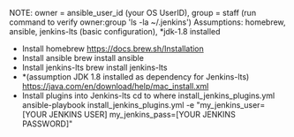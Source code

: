 
NOTE: owner = ansible_user_id (your OS UserID), group = staff (run command to verify owner:group 'ls -la ~/.jenkins')
Assumptions: homebrew, ansible, jenkins-lts (basic configuration), *jdk-1.8 installed

- Install homebrew
	https://docs.brew.sh/Installation
- Install ansible
	brew install ansible
- Install jenkins-lts
	brew install jenkins-lts
- *(assumption JDK 1.8 installed as dependency for Jenkins-lts)
	https://java.com/en/download/help/mac_install.xml
- Install plugins into Jenkins-lts
	cd to where install_jenkins_plugins.yml 
	ansible-playbook install_jenkins_plugins.yml -e "my_jenkins_user=[YOUR JENKINS USER] my_jenkins_pass=[YOUR JENKINS PASSWORD]"
